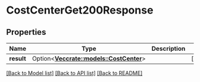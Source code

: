 # CostCenterGet200Response

## Properties

Name | Type | Description | Notes
------------ | ------------- | ------------- | -------------
**result** | Option<[**Vec<crate::models::CostCenter>**](costCenter.md)> |  | [optional]

[[Back to Model list]](../README.md#documentation-for-models) [[Back to API list]](../README.md#documentation-for-api-endpoints) [[Back to README]](../README.md)


